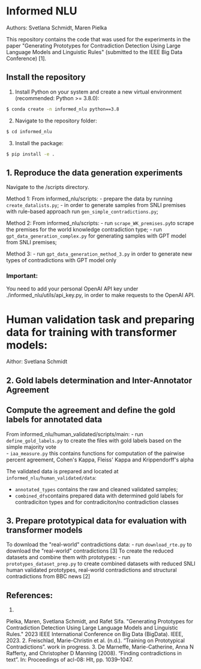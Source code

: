 # Informed NLU
Authors: Svetlana Schmidt, Maren Pielka

This repository contains the code that was used for the experiments in the paper "Generating Prototypes for Contradiction Detection Using Large Language Models and Linguistic Rules" (submitted to the IEEE Big Data Conference) [1].

## Install the repository
1. Install Python on your system and create a new virtual environment (recommended: Python >= 3.8.0):
```bash
$ conda create -n informed_nlu python==3.8
```
2. Navigate to the repository folder:
```bash
$ cd informed_nlu
```
3. Install the package:
```bash
$ pip install -e .
```

## 1. Reproduce the data generation experiments
Navigate to the /scripts directory.

Method 1: 
    From informed_nlu/scripts:
    - prepare the data by running `create_datalists.py`;
    - in order to generate samples from SNLI premises with rule-based approach run `gen_simple_contradictions.py`;

Method 2:
    From informed_nlu/scripts:
    - run `scrape_WK_premises.py`to scrape the premises for the world knowledge contradiction type; 
    - run `gpt_data_generation_complex.py` for generating samples with GPT model from SNLI premises;

Method 3:
    - run `gpt_data_generation_method_3.py` in order to generate new types of contradictions with GPT model only

### Important: 
You need to add your personal OpenAI API key under ./informed_nlu/utils/api_key.py, in order to make requests to the OpenAI API.

# Human validation task and preparing data for training with transformer models:
Aithor: Svetlana Schmidt
## 2. Gold labels determination and Inter-Annotator Agreement

## Compute the agreement and define the gold labels for annotated data
From informed_nlu/human_validated/scripts/main:
    - run `define_gold_labels.py` to create the files with gold labels based on the simple majority vote    
    - `iaa_measure.py` this contains functions for computation of the pairwise percent agreement, Cohen's Kappa, Fleiss' Kappa and Krippendorff's alpha

The validated data is prepared and located at `informed_nlu/human_validated/data`:
 - `annotated_types` contains the raw and cleaned validated samples;
 - `combined_dfs`contains prepared data with determined gold labels for contradiciton types
  and for contradiciton/no contradiction classes    

## 3. Prepare prototypical data for evaluation with transformer models
To download the "real-world" contradictions data:
    - run `download_rte.py` to download the "real-world" contradictions [3]
To create the reduced datasets and combine them with prototypes:
    - run `prototypes_dataset_prep.py` to create combined datasets with reduced SNLI human validated prototypes, 
real-world contradictions and structural contradictions from BBC news [2]


## References:
1. 
Pielka, Maren, Svetlana Schmidt, and Rafet Sifa. 
"Generating Prototypes for Contradiction Detection Using Large Language Models and Linguistic Rules." 
2023 IEEE International Conference on Big Data (BigData). IEEE, 2023.
2. 
Freischlad, Marie-Christin et al. (n.d.). “Training on Prototypical Contradictions”. work in
progress.
3. 
De Marneffe, Marie-Catherine, Anna N Rafferty, and Christopher D Manning (2008). “Finding
contradictions in text”. In: Proceedings of acl-08: Hlt, pp. 1039–1047.